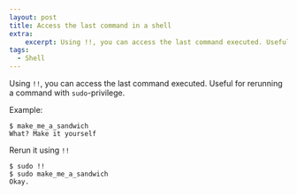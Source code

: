 ```yaml
---
layout: post
title: Access the last command in a shell
extra:
    excerpt: Using !!, you can access the last command executed. Useful for rerunning a previous command.
tags:
  - Shell
---
```


Using `!!`, you can access the last command executed.
Useful for rerunning a command with `sudo`-privilege.

Example:

```
$ make_me_a_sandwich
What? Make it yourself
```

Rerun it using `!!`

```
$ sudo !!
$ sudo make_me_a_sandwich
Okay.
```
